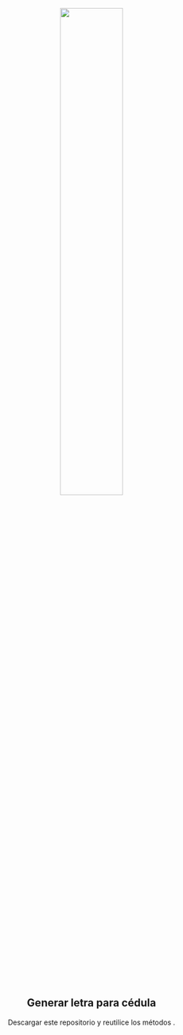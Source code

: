 <p align="center">
  <a href="#">
    <img src="https://repository-images.githubusercontent.com/230518561/ef7a8180-28bb-11ea-8e80-dd1767b1ed41" width=50%">
  </a>
  <h2 align="center">Generar letra para cédula</h2>
  <p align="center">Descargar este repositorio y reutilice los métodos .</p>
</p>
